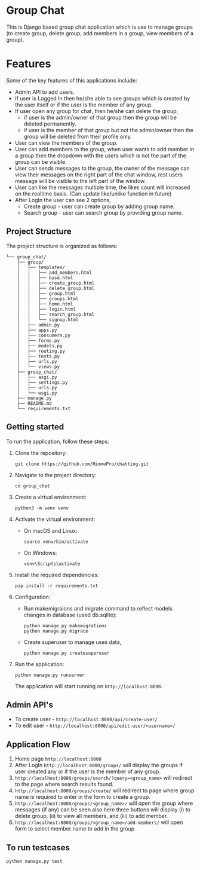 # Group Chat 
This is Django based group chat application which is use to manage groups (to create group, delete group, add members in a group, view members of a group).



# Features
Some of the key features of this applications include:

* Admin API to add users.
* If user is Logged In then he/she able to see groups which is created by the user itself or if the user is the member of any group.
* If user open any group for chat, then he/she can delete the group,
  * if user is the admin/owner of that group then the group will be deleted permanently.
  * if user is the member of that group but not the admin/owner then the group will be deleted from their profile only.
* User can view the members of the group.
* User can add members to the group, when user wants to add member in a group then the dropdown with the users which is not the part of the group can be visible.
* User can sends messages to the group, the owner of the message can view their messages on the right part of the chat window, rest users message will be visible to the left part of the window.
* User can like the messages multiple time, the likes count will increased on the realtime basis. (Can update like/unlike function in future)
* After LogIn the user can see 2 options,
  * Create group - user can create group by adding group name.
  * Search group - user can search group by providing group name.

## Project Structure

The project structure is organized as follows:

```
└── group_chat/
    ├── group/
    │   ├── templates/
    │   │   ├── add_members.html
    │   │   ├── base.html
    │   │   ├── create_group.html
    │   │   ├── delete_group.html
    │   │   ├── group.html
    │   │   ├── groups.html
    │   │   ├── home.html
    │   │   ├── login.html
    │   │   ├── search_group.html
    │   │   └── signup.html
    │   ├── admin.py
    │   ├── apps.py
    │   ├── consumers.py
    │   ├── forms.py
    │   ├── models.py
    │   ├── routing.py
    │   ├── tests.py
    │   ├── urls.py
    │   └── views.py
    ├── group_chat/
    │   ├── asgi.py
    │   ├── settings.py
    │   ├── urls.py
    │   └── wsgi.py
    ├── manage.py
    ├── README.md
    └── requirements.txt
```

## Getting started

To run the application, follow these steps:

1. Clone the repository:

   ```shell
   git clone https://github.com/HimmuPro/chatting.git
   ```

2. Navigate to the project directory:

   ```shell
   cd group_chat
   ```

3. Create a virtual environment:

   ```shell
   python3 -m venv venv
   ```

4. Activate the virtual environment:

   - On macOS and Linux:

     ```shell
     source venv/bin/activate
     ```

   - On Windows:

     ```shell
     venv\Scripts\activate
     ```

5. Install the required dependencies:

   ```shell
   pip install -r requirements.txt
   ```

6. Configuration:
    
   - Run makemigraions and migrate command to reflect models changes in database (used db.sqlite):
     ```shell
     python manage.py makemigrations
     python manage.py migrate
     ```
   
   - Create superuser to manage uses data,
     ```shell
     python manage.py createsuperuser
     ```
     
7. Run the application:

   ```shell
   python manage.py runserver
   ```

   The application will start running on `http://localhost:8000`.


## Admin API's 

   * To create user - ```http://localhost:8000/api/create-user/```
   * To edit user - ```http://localhost:8000/api/edit-user/<username>/```

## Application Flow

1. Home page ```http://localhost:8000```
2. After LogIn ```http://localhost:8000/groups/``` will display the groups if user created any or if the user is the member of any group.
3. ```http://localhost:8000/groups/search/?query=<group_name>``` will redirect to the page where search results found.
4. ```http://localhost:8000/groups/create/``` will redirect to page where group name is required to enter in the form to create a group.
5. ```http://localhost:8000/groups/<group_name>/``` will open the group where messages (if any) can be seen also here three buttons will display
   (i) to delete group, (ii) to view all members, and (iii) to add member.
6. ```http://localhost:8000/groups/<group_name>/add-members/``` will open form to select member name to add in the group

## To run testcases

   ```shell
   python manage.py test
   ```

